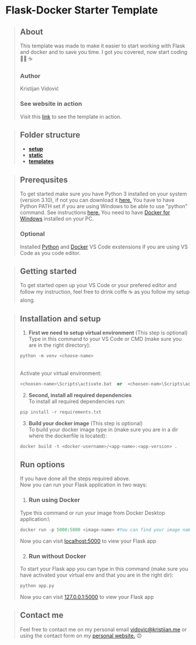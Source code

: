 
# Flask-Docker Starter Template

> ## About
>This template was made to make it easier to start working with Flask and docker and to save you time. I got you covered, now start coding 👨‍💻 ☕
> ### Author
> Kristijan Vidović
> ### See website in action
> Visit this [link](https://flask-docker-j75gu.ondigitalocean.app/) to see the template in action.

> ## Folder structure
> - [**setup**](setup)
> - [**static**](static)
> - [**templates**](templates)




> ## Prerequsites
> To get started make sure you have Python 3 installed on your system (version 3.10), if not you can download it [here.](https://www.python.org/) You have to have Python PATH set if you are using Windows to be able to use "python" command. See instructions [here.](https://www.python.org/) You need to have [Docker for Windows](https://docs.docker.com/desktop/windows/install/) installed on your PC.
> ### Optional
> Installed [Python](https://marketplace.visualstudio.com/items?itemName=ms-python.python) and [Docker](https://marketplace.visualstudio.com/items?itemName=ms-azuretools.vscode-docker) VS Code exstensions if you are using VS Code as you code editor.

> ## Getting started
> To get started open up your VS Code or your prefered editor and follow my instruction, feel free to drink coffe ☕ as you follow my setup along.


> ## Installation and setup
> 1. **First we need to setup virtual environment** (This step is optional)\
> Type in this command to your VS Code or CMD (make sure you are in the right directory):
> ```python
> python -m venv <choose-name>
>```
>\
> Activate your virtual environment:
> ```python
> <choosen-name>\Scripts\activate.bat  or  <choosen-nam>\Scripts\activate   
>```
> 2. **Second, install all required dependencies**\
> To install all required dependencies run:
> ```python
> pip install -r requirements.txt
>```
> 3. **Build your docker image** (This step is optional)
> \
> To build your docker image type in (make sure you are in a dir where the dockerfile is located):
> ```python
> docker build -t <docker-username>/<app-name>:<app-version> .
>```
> ## Run options
> If you have done all the steps required above.\
> Now you can run your Flask application in two ways:
> 1. ### Run using Docker
> Type this command or run your image from Docker Desktop application:\
> ```python
> docker run -p 5000:5000 <image-name> #You can find your image name in your Docker Desktop app
>```
> Now you can visit [localhost:5000](http://localhost:5000) to view your Flask app
>
> 2. ### Run without Docker
> To start your Flask app you can type in this command (make sure you have activated your virtual env and that you are in the right dir):
> ```python
> python app.py
>```
> Now you can visit [127.0.0.1:5000](http://127.0.0.1:5000/) to view your Flask app

> ## Contact me
> Feel free to contact me on my personal email vidovic@kristijan.me or using the contact form on my [personal website.](https://kristijan.me) 😊